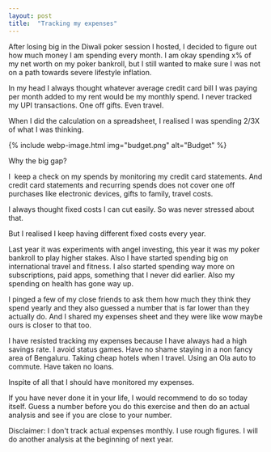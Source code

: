 ```yaml
---
layout: post
title:  "Tracking my expenses"
---
```


After losing big in the Diwali poker session I hosted, I decided to figure out how much money I am spending every month. I am okay spending x% of my net worth on my poker bankroll, but I still wanted to make sure I was not on a path towards severe lifestyle inflation.

In my head I always thought whatever average credit card bill I was paying per month added to my rent would be my monthly spend.
I never tracked my UPI transactions. One off gifts. Even travel.

When I did the calculation on a spreadsheet, I realised I was spending 2/3X of what I was thinking.

{% include webp-image.html img="budget.png" alt="Budget" %}

Why the big gap?

I  keep a check on my spends by monitoring my credit card statements. And credit card statements and recurring spends does not cover one off purchases like electronic devices, gifts to family, travel costs.

I always thought fixed costs I can cut easily. So was never stressed about that.

But I realised I keep having different fixed costs every year.

Last year it was experiments with angel investing, this year it was my poker bankroll to play higher stakes. Also I have started spending big on international travel and fitness. I also started spending way more on subscriptions, paid apps, something that I never did earlier. Also my spending on health has gone way up.

I pinged a few of my close friends to ask them how much they think they spend yearly and they also guessed a number that is far lower than they actually do. And I shared my expenses sheet and they were like wow maybe ours is closer to that too.

I have  resisted tracking my expenses because I have always had a high savings rate. I avoid status games. Have no shame staying in a non fancy area of Bengaluru. Taking cheap hotels when I travel. Using an Ola auto to commute. Have taken no loans.

Inspite of all that I should have monitored my expenses.

If you have never done it in your life, I would recommend to do so today itself. Guess a number before you do this exercise and then do an actual analysis and see if you are close to your number.

Disclaimer: I don't track actual expenses monthly. I use rough figures. I will do another analysis at the beginning of next year.
